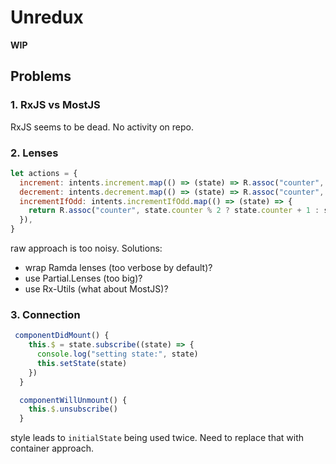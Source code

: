 # Unredux

**WIP**

## Problems

### 1. RxJS vs MostJS

RxJS seems to be dead. No activity on repo.

### 2. Lenses

```js
let actions = {
  increment: intents.increment.map(() => (state) => R.assoc("counter", state.counter + 1, state)),
  decrement: intents.decrement.map(() => (state) => R.assoc("counter", state.counter + 1, state)),
  incrementIfOdd: intents.incrementIfOdd.map(() => (state) => {
    return R.assoc("counter", state.counter % 2 ? state.counter + 1 : state.counter, state)
  }),
}
```

raw approach is too noisy. Solutions:

* wrap Ramda lenses (too verbose by default)?
* use Partial.Lenses (too big)?
* use Rx-Utils (what about MostJS)?

### 3. Connection

```js
 componentDidMount() {
    this.$ = state.subscribe((state) => {
      console.log("setting state:", state)
      this.setState(state)
    })
  }

  componentWillUnmount() {
    this.$.unsubscribe()
  }
```

style leads to `initialState` being used twice. Need to replace that with container approach.
